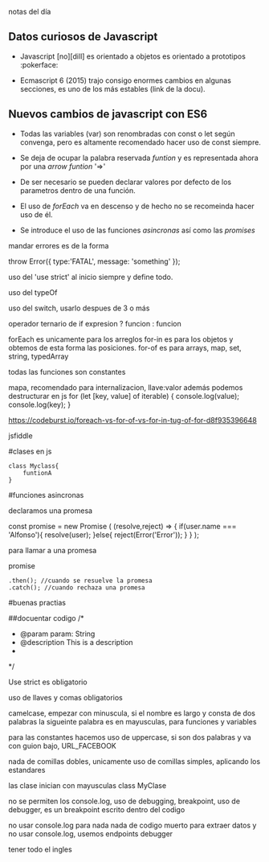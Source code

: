 notas del día

## Datos curiosos de Javascript

 - Javascript [no][dill] es orientado a objetos  es orientado a prototipos :pokerface:

 - Ecmascript 6 (2015) trajo consigo enormes cambios en algunas secciones, es uno de los más estables (link de la docu).
 
## Nuevos cambios de javascript con ES6
 
 - Todas las variables (var) son renombradas con const o let según convenga, pero es altamente recomendado hacer uso de const siempre.
 
 - Se deja de ocupar la palabra reservada *funtion* y es representada ahora por una *arrow funtion* '=>'
  
  - De ser necesario se pueden declarar valores por defecto de los parametros dentro de una función.

 - El uso de *forEach* va en descenso y de hecho no se recomeinda hacer uso de él.
 
 - Se introduce el uso de las funciones *asincronas* así como las *promises*
 
 

mandar errores es de la forma

throw Error({
    type:'FATAL',
    message: 'something'
});


uso del 'use strict' al inicio siempre y define todo.

uso del typeOf

uso del switch, usarlo despues de 3 o más

operador ternario de if
expresion ? funcion : funcion

forEach es unicamente para los arreglos
for-in es para los objetos y obtemos de esta forma las posiciones.
for-of es para arrays, map, set, string, typedArray

todas las funciones son constantes

mapa, recomendado para internalizacion, llave:valor
además podemos destructurar en js 
for (let [key, value] of iterable) {
  console.log(value);
  console.log(key);
}

https://codeburst.io/foreach-vs-for-of-vs-for-in-tug-of-for-d8f935396648

jsfiddle

#clases en js

    class Myclass{
        funtionA 
    }

#funciones asincronas

declaramos una promesa

const promise = new Promise ( (resolve,reject) => {
    if(user.name === 'Alfonso'){
        resolve(user);
    }else{
        reject(Error('Error'));
    }
} );

para llamar a una promesa

promise

    .then(); //cuando se resuelve la promesa
    .catch(); //cuando rechaza una promesa

#buenas practias

##docuentar codigo
/*
* @param param: String
* @description This is a description
* 
*/

Use strict es obligatorio

uso de llaves y comas obligatorios

camelcase, empezar con minuscula, si el nombre es largo y consta de dos palabras la sigueinte palabra es en mayusculas, para funciones y variables

para las constantes hacemos uso de uppercase, si son dos palabras y va con guion bajo, URL_FACEBOOK

nada de comillas dobles, unicamente uso de comillas simples, aplicando los estandares

las clase inician con mayusculas class MyClase

no se permiten los console.log, uso de debugging, breakpoint, uso de debugger, es un breakpoint escrito dentro del codigo

no usar console.log para nada 
nada de codigo muerto
para extraer datos y no usar console.log, usemos endpoints debugger

tener todo el ingles